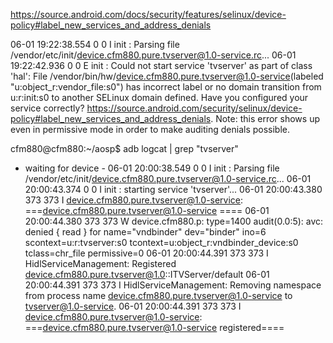 https://source.android.com/docs/security/features/selinux/device-policy#label_new_services_and_address_denials

06-01 19:22:38.554     0     0 I init    : Parsing file /vendor/etc/init/device.cfm880.pure.tvserver@1.0-service.rc...
06-01 19:22:42.936     0     0 E init    : Could not start service 'tvserver' as part of class 'hal': File /vendor/bin/hw/device.cfm880.pure.tvserver@1.0-service(labeled "u:object_r:vendor_file:s0") has incorrect label or no domain transition from u:r:init:s0 to another SELinux domain defined. Have you configured your service correctly? https://source.android.com/security/selinux/device-policy#label_new_services_and_address_denials. Note: this error shows up even in permissive mode in order to make auditing denials possible.



cfm880@cfm880:~/aosp$ adb logcat | grep "tvserver"
- waiting for device -
06-01 20:00:38.549     0     0 I init    : Parsing file /vendor/etc/init/device.cfm880.pure.tvserver@1.0-service.rc...
06-01 20:00:43.374     0     0 I init    : starting service 'tvserver'...
06-01 20:00:43.380   373   373 I device.cfm880.pure.tvserver@1.0-service: ===device.cfm880.pure.tvserver@1.0-service ====
06-01 20:00:44.380   373   373 W device.cfm880.p: type=1400 audit(0.0:5): avc: denied { read } for name="vndbinder" dev="binder" ino=6 scontext=u:r:tvserver:s0 tcontext=u:object_r:vndbinder_device:s0 tclass=chr_file permissive=0
06-01 20:00:44.391   373   373 I HidlServiceManagement: Registered device.cfm880.pure.tvserver@1.0::ITVServer/default
06-01 20:00:44.391   373   373 I HidlServiceManagement: Removing namespace from process name device.cfm880.pure.tvserver@1.0-service to tvserver@1.0-service.
06-01 20:00:44.391   373   373 I device.cfm880.pure.tvserver@1.0-service: ===device.cfm880.pure.tvserver@1.0-service registered====

